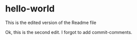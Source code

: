 hello-world
===========
This is the edited version of the Readme file

Ok, this is the second edit.  I forgot to add commit-comments.
